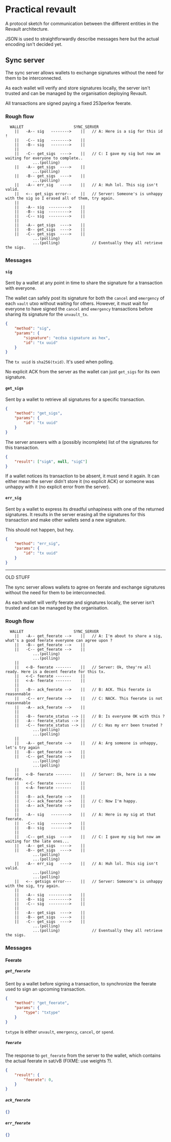 # Practical revault

A protocol sketch for communication between the different entities in the Revault
architecture.

JSON is used to straightforwardly describe messages here but the actual encoding
isn't decided yet.


## Sync server

The sync server allows wallets to exchange signatures without the need for them to be
interconnected.

As each wallet will verify and store signatures locally, the server isn't trusted and can be
managed by the organisation deploying Revault.

All transactions are signed paying a fixed 253perkw feerate.


### Rough flow

```
  WALLET                      SYNC_SERVER
    ||   -A-- sig   -------->    ||   // A: Here is a sig for this id !
    ||   -C-- sig   -------->    ||
    ||   -B-- sig   -------->    ||
    ||
    ||   -C-- get_sigs  ---->    ||   // C: I gave my sig but now am waiting for everyone to complete..
            ...(polling)
    ||   -A-- get_sigs  ---->    ||
            ...(polling)
    ||   -B-- get_sigs  ---->    ||
            ...(polling)
    ||   -A-- err_sig   ---->    ||   // A: Huh lol. This sig isn't valid.
    ||   <-- get_sigs error--    ||   // Server: Someone's is unhappy with the sig so I erased all of them, try again.
    ||
    ||   -A-- sig  --------->    ||
    ||   -B-- sig  --------->    ||
    ||   -C-- sig  --------->    ||
    ||
    ||   -A-- get_sigs  ---->    ||
    ||   -B-- get_sigs  ---->    ||
    ||   -C-- get_sigs  ---->    ||
            ...(polling)
            ...(polling)              // Eventually they all retrieve the sigs.
```

### Messages

#### `sig`

Sent by a wallet at any point in time to share the signature for a transaction with
everyone.

The wallet can safely post its signature for both the `cancel` and `emergency` of each
`vault` utxo without waiting for others. However, it must wait for everyone to have signed
the `cancel` and `emergency` transactions before sharing its signature for the
`unvault_tx`.

```json
{
    "method": "sig",
    "params": {
        "signature": "ecdsa signature as hex",
        "id": "tx uuid"
    }
}
```

The `tx uuid` is `sha256(txid)`. It's used when polling.

No explicit ACK from the server as the wallet can just `get_sigs` for its own signature.


#### `get_sigs`

Sent by a wallet to retrieve all signatures for a specific transaction.

```json
{
    "method": "get_sigs",
    "params": {
        "id": "tx uuid"
    }
}
```

The server answers with a (possibly incomplete) list of the signatures for this
transaction.

```json
{
    "result": ["sigA", null, "sigC"]
}
```

If a wallet notices its transaction to be absent, it must send it again. It can either
mean the server didn't store it (no explicit ACK) or someone was unhappy with it (no
explicit error from the server).


#### `err_sig`

Sent by a wallet to express its dreadful unhapiness with one of the returned signatures.
It results in the server erasing all the signatures for this transaction and make other
wallets send a new signature.

This should not happen, but hey.

```json
{
    "method": "err_sig",
    "params": {
        "id": "tx uuid"
    }
}
```




-----------------------

OLD STUFF



The sync server allows wallets to agree on feerate and exchange signatures without the
need for them to be interconnected.

As each wallet will verify feerate and signatures locally, the server isn't trusted and
can be managed by the organisation.


### Rough flow

```
  WALLET                      SYNC_SERVER
    ||   -A-- get_feerate -->    ||   // A: I'm about to share a sig, what's a good feerate everyone can agree upon ?
    ||   -B-- get_feerate -->    ||
    ||   -C-- get_feerate -->    ||
            ...(polling)
            ...(polling)
    ||
    ||   <-B- feerate -------    ||   // Server: Ok, they're all ready. Here is a decent feerate for this tx.
    ||   <-C- feerate -------    ||
    ||   <-A- feerate -------    ||
    ||
    ||   -B-- ack_feerate -->    ||   // B: ACK. This feerate is reasonnable
    ||   -C-- err_feerate -->    ||   // C: NACK. This feerate is not reasonnable
    ||   -A-- ack_feerate -->    ||
    ||
    ||   -B-- feerate_status --> ||   // B: Is everyone OK with this ?
    ||   -A-- feerate_status --> ||
    ||   -C-- feerate_status --> ||   // C: Has my err been treated ?
            ...(polling)
            ...(polling)
    ||
    ||   -A-- get_feerate -->    ||   // A: Arg someone is unhappy, let's try again
    ||   -B-- get_feerate -->    ||
    ||   -C-- get_feerate -->    ||
            ...(polling)
            ...(polling)
    ||
    ||   <-B- feerate -------    ||   // Server: Ok, here is a new feerate.
    ||   <-C- feerate -------    ||
    ||   <-A- feerate -------    ||
    ||
    ||   -B-- ack_feerate -->    ||
    ||   -C-- ack_feerate -->    ||   // C: Now I'm happy.
    ||   -A-- ack_feerate -->    ||
    ||
    ||   -A-- sig   -------->    ||   // A: Here is my sig at that feerate.
    ||   -C-- sig   -------->    ||
    ||   -B-- sig   -------->    ||
    ||
    ||   -C-- get_sigs  ---->    ||   // C: I gave my sig but now am waiting for the late ones...
    ||   -A-- get_sigs  ---->    ||
    ||   -B-- get_sigs  ---->    ||
            ...(polling)
            ...(polling)
    ||   -A-- err_sig   ---->    ||   // A: Huh lol. This sig isn't valid.
            ...(polling)
            ...(polling)
    ||   <-- getsigs error---    ||   // Server: Someone's is unhappy with the sig, try again.
    ||
    ||   -A-- sig  --------->    ||
    ||   -B-- sig  --------->    ||
    ||   -C-- sig  --------->    ||
    ||
    ||   -A-- get_sigs  ---->    ||
    ||   -B-- get_sigs  ---->    ||
    ||   -C-- get_sigs  ---->    ||
            ...(polling)
            ...(polling)              // Eventually they all retrieve the sigs.
```

### Messages

#### Feerate

##### `get_feerate`

Sent by a wallet before signing a transaction, to synchronize the feerate used to sign an
upcoming transaction.

```json
{
    "method": "get_feerate",
    "params": {
        "type": "txtype"
    }
}
```

`txtype` is either `unvault`, `emergency`, `cancel`, or `spend`.


##### `feerate`

The response to `get_feerate` from the server to the wallet, which contains the actual feerate in sat/vB
(FIXME: use weights ?).

```json
{
    "result": {
        "feerate": 0,
    }
}
```


##### `ack_feerate`

```json
{}
```

##### `err_feerate`

```json
{}
```
